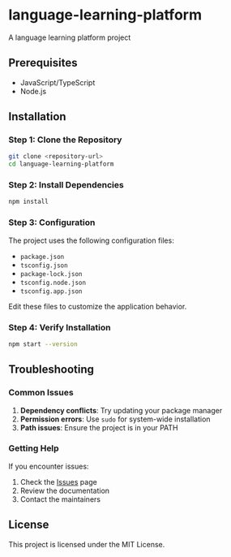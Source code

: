 # language-learning-platform

A language learning platform project

## Prerequisites

- JavaScript/TypeScript
- Node.js

## Installation

### Step 1: Clone the Repository

```bash
git clone <repository-url>
cd language-learning-platform
```

### Step 2: Install Dependencies

```bash
npm install
```

### Step 3: Configuration


The project uses the following configuration files:
- `package.json`
- `tsconfig.json`
- `package-lock.json`
- `tsconfig.node.json`
- `tsconfig.app.json`

Edit these files to customize the application behavior.


### Step 4: Verify Installation

```bash
npm start --version
```

## Troubleshooting

### Common Issues

1. **Dependency conflicts**: Try updating your package manager
2. **Permission errors**: Use `sudo` for system-wide installation
3. **Path issues**: Ensure the project is in your PATH

### Getting Help

If you encounter issues:
1. Check the [Issues](link-to-issues) page
2. Review the documentation
3. Contact the maintainers

## License

This project is licensed under the MIT License.
